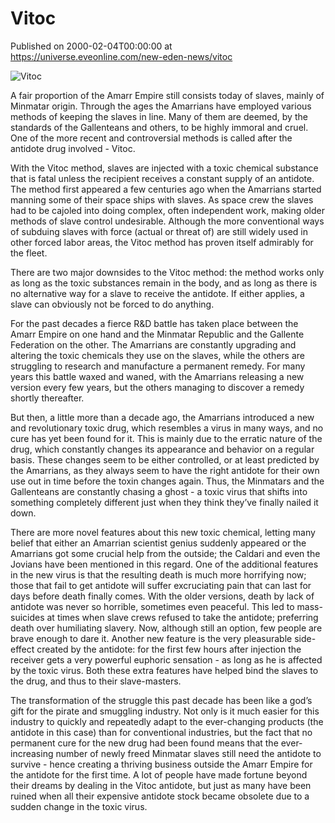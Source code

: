 # Vitoc
Published on 2000-02-04T00:00:00 at https://universe.eveonline.com/new-eden-news/vitoc

![Vitoc](https://web.ccpgamescdn.com/communityassets/img/chronicles/chronicleImage/vitoc.jpg#left)

A fair proportion of the Amarr Empire still consists today of slaves, mainly of Minmatar origin. Through the ages the Amarrians have employed various methods of keeping the slaves in line. Many of them are deemed, by the standards of the Gallenteans and others, to be highly immoral and cruel. One of the more recent and controversial methods is called after the antidote drug involved - Vitoc.

With the Vitoc method, slaves are injected with a toxic chemical substance that is fatal unless the recipient receives a constant supply of an antidote. The method first appeared a few centuries ago when the Amarrians started manning some of their space ships with slaves. As space crew the slaves had to be cajoled into doing complex, often independent work, making older methods of slave control undesirable. Although the more conventional ways of subduing slaves with force (actual or threat of) are still widely used in other forced labor areas, the Vitoc method has proven itself admirably for the fleet.

There are two major downsides to the Vitoc method: the method works only as long as the toxic substances remain in the body, and as long as there is no alternative way for a slave to receive the antidote. If either applies, a slave can obviously not be forced to do anything.

For the past decades a fierce R&D battle has taken place between the Amarr Empire on one hand and the Minmatar Republic and the Gallente Federation on the other. The Amarrians are constantly upgrading and altering the toxic chemicals they use on the slaves, while the others are struggling to research and manufacture a permanent remedy. For many years this battle waxed and waned, with the Amarrians releasing a new version every few years, but the others managing to discover a remedy shortly thereafter.

But then, a little more than a decade ago, the Amarrians introduced a new and revolutionary toxic drug, which resembles a virus in many ways, and no cure has yet been found for it. This is mainly due to the erratic nature of the drug, which constantly changes its appearance and behavior on a regular basis. These changes seem to be either controlled, or at least predicted by the Amarrians, as they always seem to have the right antidote for their own use out in time before the toxin changes again. Thus, the Minmatars and the Gallenteans are constantly chasing a ghost - a toxic virus that shifts into something completely different just when they think they’ve finally nailed it down.

There are more novel features about this new toxic chemical, letting many belief that either an Amarrian scientist genius suddenly appeared or the Amarrians got some crucial help from the outside; the Caldari and even the Jovians have been mentioned in this regard. One of the additional features in the new virus is that the resulting death is much more horrifying now; those that fail to get antidote will suffer excruciating pain that can last for days before death finally comes. With the older versions, death by lack of antidote was never so horrible, sometimes even peaceful. This led to mass-suicides at times when slave crews refused to take the antidote; preferring death over humiliating slavery. Now, although still an option, few people are brave enough to dare it. Another new feature is the very pleasurable side-effect created by the antidote: for the first few hours after injection the receiver gets a very powerful euphoric sensation - as long as he is affected by the toxic virus. Both these extra features have helped bind the slaves to the drug, and thus to their slave-masters.

The transformation of the struggle this past decade has been like a god’s gift for the pirate and smuggling industry. Not only is it much easier for this industry to quickly and repeatedly adapt to the ever-changing products (the antidote in this case) than for conventional industries, but the fact that no permanent cure for the new drug had been found means that the ever-increasing number of newly freed Minmatar slaves still need the antidote to survive - hence creating a thriving business outside the Amarr Empire for the antidote for the first time. A lot of people have made fortune beyond their dreams by dealing in the Vitoc antidote, but just as many have been ruined when all their expensive antidote stock became obsolete due to a sudden change in the toxic virus.
